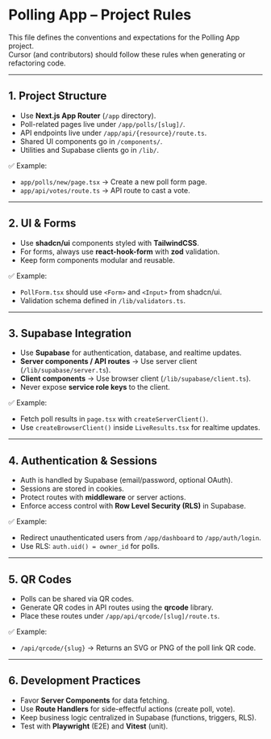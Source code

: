 # Polling App – Project Rules

This file defines the conventions and expectations for the Polling App project.  
Cursor (and contributors) should follow these rules when generating or refactoring code.

---

## 1. Project Structure
- Use **Next.js App Router** (`/app` directory).
- Poll-related pages live under `/app/polls/[slug]/`.
- API endpoints live under `/app/api/{resource}/route.ts`.
- Shared UI components go in `/components/`.
- Utilities and Supabase clients go in `/lib/`.

✅ Example:  
- `app/polls/new/page.tsx` → Create a new poll form page.  
- `app/api/votes/route.ts` → API route to cast a vote.  

---

## 2. UI & Forms
- Use **shadcn/ui** components styled with **TailwindCSS**.  
- For forms, always use **react-hook-form** with **zod** validation.  
- Keep form components modular and reusable.  

✅ Example:  
- `PollForm.tsx` should use `<Form>` and `<Input>` from shadcn/ui.  
- Validation schema defined in `/lib/validators.ts`.  

---

## 3. Supabase Integration
- Use **Supabase** for authentication, database, and realtime updates.  
- **Server components / API routes** → Use server client (`/lib/supabase/server.ts`).  
- **Client components** → Use browser client (`/lib/supabase/client.ts`).  
- Never expose **service role keys** to the client.  

✅ Example:  
- Fetch poll results in `page.tsx` with `createServerClient()`.  
- Use `createBrowserClient()` inside `LiveResults.tsx` for realtime updates.  

---

## 4. Authentication & Sessions
- Auth is handled by Supabase (email/password, optional OAuth).  
- Sessions are stored in cookies.  
- Protect routes with **middleware** or server actions.  
- Enforce access control with **Row Level Security (RLS)** in Supabase.  

✅ Example:  
- Redirect unauthenticated users from `/app/dashboard` to `/app/auth/login`.  
- Use RLS: `auth.uid() = owner_id` for polls.  

---

## 5. QR Codes
- Polls can be shared via QR codes.  
- Generate QR codes in API routes using the **qrcode** library.  
- Place these routes under `/app/api/qrcode/[slug]/route.ts`.  

✅ Example:  
- `/api/qrcode/{slug}` → Returns an SVG or PNG of the poll link QR code.  

---

## 6. Development Practices
- Favor **Server Components** for data fetching.  
- Use **Route Handlers** for side-effectful actions (create poll, vote).  
- Keep business logic centralized in Supabase (functions, triggers, RLS).  
- Test with **Playwright** (E2E) and **Vitest** (unit).  
